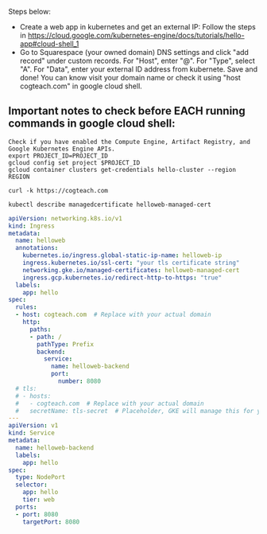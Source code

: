 
Steps below:
- Create a web app in kubernetes and get an external IP: Follow the steps in https://cloud.google.com/kubernetes-engine/docs/tutorials/hello-app#cloud-shell_1
- Go to Squarespace (your owned domain) DNS settings and click "add record" under custom records. For "Host", enter "@". For "Type", select "A". For "Data", enter your external ID address from kubernete. Save and done! You can know visit your domain name or check it using "host cogteach.com" in google cloud shell.

## Important notes to check before EACH running commands in google cloud shell: 
```
Check if you have enabled the Compute Engine, Artifact Registry, and Google Kubernetes Engine APIs.
export PROJECT_ID=PROJECT_ID
gcloud config set project $PROJECT_ID
gcloud container clusters get-credentials hello-cluster --region REGION
```

```
curl -k https://cogteach.com
```
```
kubectl describe managedcertificate helloweb-managed-cert
```

```yaml
apiVersion: networking.k8s.io/v1
kind: Ingress
metadata:
  name: helloweb
  annotations:
    kubernetes.io/ingress.global-static-ip-name: helloweb-ip
    ingress.kubernetes.io/ssl-cert: "your tls certificate string"
    networking.gke.io/managed-certificates: helloweb-managed-cert
    ingress.gcp.kubernetes.io/redirect-http-to-https: "true"
  labels:
    app: hello
spec:
  rules:
  - host: cogteach.com  # Replace with your actual domain
    http:
      paths:
      - path: /
        pathType: Prefix
        backend:
          service:
            name: helloweb-backend
            port:
              number: 8080
  # tls:
  # - hosts:
  #   - cogteach.com  # Replace with your actual domain
  #   secretName: tls-secret  # Placeholder, GKE will manage this for you
---
apiVersion: v1
kind: Service
metadata:
  name: helloweb-backend
  labels:
    app: hello
spec:
  type: NodePort
  selector:
    app: hello
    tier: web
  ports:
  - port: 8080
    targetPort: 8080
```

